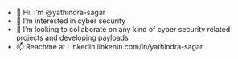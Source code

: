 - 👋 Hi, I’m @yathindra-sagar
- 👀 I’m interested in cyber security
- 💞️ I’m looking to collaborate on any kind of cyber security related projects and developing payloads
- 📫 Reachme at LinkedIn linkenin.com/in/yathindra-sagar

<!---
yathindra-sagar/yathindra-sagar is a ✨ special ✨ repository because its `README.md` (this file) appears on your GitHub profile.
You can click the Preview link to take a look at your changes.
--->
